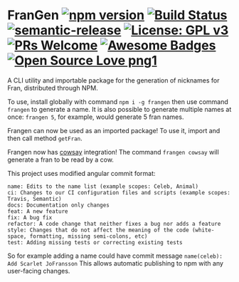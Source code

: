 # FranGen [![npm version](https://badge.fury.io/js/frangen.svg)](https://badge.fury.io/js/frangen)  [![Build Status](https://travis-ci.org/dave2406/FranGen.svg?branch=master)](https://travis-ci.org/dave2406/FranGen)   [![semantic-release](https://img.shields.io/badge/%20%20%F0%9F%93%A6%F0%9F%9A%80-semantic--release-e10079.svg)](https://github.com/semantic-release/semantic-release) [![License: GPL v3](https://img.shields.io/badge/License-GPLv3-blue.svg)](https://www.gnu.org/licenses/gpl-3.0) [![PRs Welcome](https://img.shields.io/badge/PRs-welcome-brightgreen.svg?style=flat-square)](http://makeapullrequest.com) [![Awesome Badges](https://img.shields.io/badge/badges-awesome-green.svg)](https://github.com/Naereen/badges) [![Open Source Love png1](https://badges.frapsoft.com/os/v1/open-source.png?v=103)](https://github.com/ellerbrock/open-source-badges/)
A CLI utility and importable package for the generation of nicknames for Fran, distributed through NPM.

To use, install globally with command `npm i -g frangen` then use command `frangen` to generate a name. 
It is also possible to generate multiple names at once: `frangen 5`, for example, would generate 5 fran names.

Frangen can now be used as an imported package! To use it, import and then call method `getFran`.

Frangen now has [cowsay](https://github.com/piuccio/cowsay) integration!
The command `frangen cowsay` will generate a fran to be read by a cow.

This project uses modified angular commit format:

    name: Edits to the name list (example scopes: Celeb, Animal)
    ci: Changes to our CI configuration files and scripts (example scopes: Travis, Semantic)
    docs: Documentation only changes
    feat: A new feature
    fix: A bug fix
    refactor: A code change that neither fixes a bug nor adds a feature
    style: Changes that do not affect the meaning of the code (white-space, formatting, missing semi-colons, etc)
    test: Adding missing tests or correcting existing tests

So for example adding a name could have commit message `name(celeb): Add Scarlet JoFransson`
This allows automatic publishing to npm with any user-facing changes.

